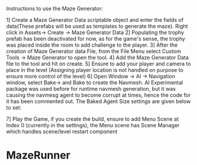 Instructions to use the Maze Generator:

1] Create a Maze Generator Data scriptable object and enter the fields of data(These prefabs will be used as templates to generate the maze). Right click in Assets-> Create -> Maze Generator Data
2] Populating the trophy prefab has been deactivated for now, as for the game's sense, the trophy was placed inside the room to add challenge to the player.
3] After the creation of Maze Generator data File, from the File Menu select Custom Tools -> Maze Generator to open the tool. 
4] Add the Maze Generator Data file to the tool and hit on create. 
5] Ensure to add your player and camera to place in the level (Assigning player location is not handled on purpose to ensure more control of the level)
6] Open Window -> AI -> Navigation window, select Bake-> and Bake to create the Navmesh. AI Experimental package was used before for runtime navmesh generation, but it was causing the navmesg agent to become corrupt at times, hence the code for it has been commented out. The Baked Agent Size settings are given below to set:
 
7] Play the Game, if you create the build, ensure to add Menu Scene at Index 0 (currently in the settings), the Menu scene has Scene Manager which handles scene/level restart component
# MazeRunner
